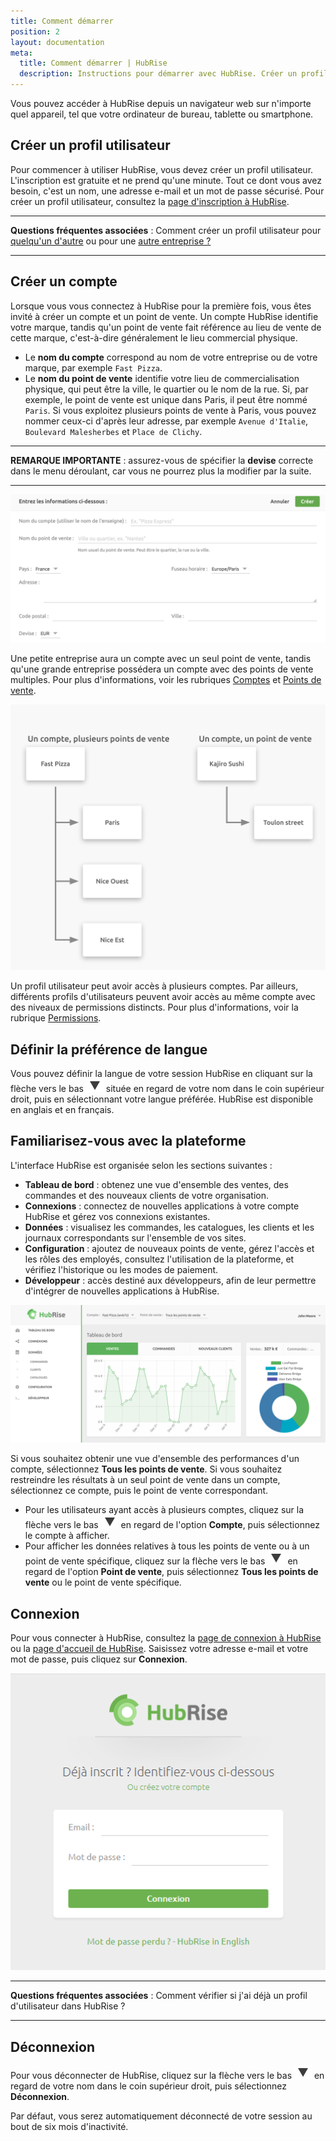 ```yaml
---
title: Comment démarrer
position: 2
layout: documentation
meta:
  title: Comment démarrer | HubRise
  description: Instructions pour démarrer avec HubRise. Créer un profil utilisateur et un compte sur HubRise. Définir vos préférences et se familiariser avec le back office.
---
```


Vous pouvez accéder à HubRise depuis un navigateur web sur n'importe quel appareil, tel que votre ordinateur de bureau, tablette ou smartphone.

## Créer un profil utilisateur

Pour commencer à utiliser HubRise, vous devez créer un profil utilisateur. L'inscription est gratuite et ne prend qu'une minute. Tout ce dont vous avez besoin, c'est un nom, une adresse e-mail et un mot de passe sécurisé. Pour créer un profil utilisateur, consultez la [page d'inscription à HubRise](https://manager.hubrise.com/signup?locale=fr-FR).

---

**Questions fréquentes associées** : Comment créer un profil utilisateur pour [quelqu'un d'autre](/docs/faqs/creer-profil-utilisateur-pour-une-autre-personne/) ou pour une [autre entreprise ?](/docs/faqs/creer-compte-pour-une-autre-entreprise/)

---

## Créer un compte

Lorsque vous vous connectez à HubRise pour la première fois, vous êtes invité à créer un compte et un point de vente. Un compte HubRise identifie votre marque, tandis qu'un point de vente fait référence au lieu de vente de cette marque, c'est-à-dire généralement le lieu commercial physique.

- Le **nom du compte** correspond au nom de votre entreprise ou de votre marque, par exemple `Fast Pizza`.
- Le **nom du point de vente** identifie votre lieu de commercialisation physique, qui peut être la ville, le quartier ou le nom de la rue. Si, par exemple, le point de vente est unique dans Paris, il peut être nommé `Paris`. Si vous exploitez plusieurs points de vente à Paris, vous pouvez nommer ceux-ci d'après leur adresse, par exemple `Avenue d'Italie`, `Boulevard Malesherbes` et `Place de Clichy`.

---

**REMARQUE IMPORTANTE** : assurez-vous de spécifier la **devise** correcte dans le menu déroulant, car vous ne pourrez plus la modifier par la suite.

---

![Créer un compte sur HubRise](../images/064-fr-2x-create-account.png)

Une petite entreprise aura un compte avec un seul point de vente, tandis qu'une grande entreprise possédera un compte avec des points de vente multiples. Pour plus d'informations, voir les rubriques [Comptes](/docs/compte/) et [Points de vente](/docs/point-de-vente/).

![Exemples de comptes et de points de vente](../images/046-fr-2x-accounts-locations.png)

Un profil utilisateur peut avoir accès à plusieurs comptes. Par ailleurs, différents profils d'utilisateurs peuvent avoir accès au même compte avec des niveaux de permissions distincts. Pour plus d'informations, voir la rubrique [Permissions](/docs/permissions/).

## Définir la préférence de langue

Vous pouvez définir la langue de votre session HubRise en cliquant sur la flèche vers le bas <InlineImage width="28" height="21">![Icône de flèche vers le bas](../images/063-arrow.jpg)</InlineImage> située en regard de votre nom dans le coin supérieur droit, puis en sélectionnant votre langue préférée. HubRise est disponible en anglais et en français.

## Familiarisez-vous avec la plateforme

L'interface HubRise est organisée selon les sections suivantes :

- **Tableau de bord** : obtenez une vue d'ensemble des ventes, des commandes et des nouveaux clients de votre organisation.
- **Connexions** : connectez de nouvelles applications à votre compte HubRise et gérez vos connexions existantes.
- **Données** : visualisez les commandes, les catalogues, les clients et les journaux correspondants sur l'ensemble de vos sites.
- **Configuration** : ajoutez de nouveaux points de vente, gérez l'accès et les rôles des employés, consultez l'utilisation de la plateforme, et vérifiez l'historique ou les modes de paiement.
- **Développeur** : accès destiné aux développeurs, afin de leur permettre d'intégrer de nouvelles applications à HubRise.

![Tableau de bord de HubRise](../images/078-fr-hubrise-dashboard.png)

Si vous souhaitez obtenir une vue d'ensemble des performances d'un compte, sélectionnez **Tous les points de vente**. Si vous souhaitez restreindre les résultats à un seul point de vente dans un compte, sélectionnez ce compte, puis le point de vente correspondant.

- Pour les utilisateurs ayant accès à plusieurs comptes, cliquez sur la flèche vers le bas <InlineImage width="28" height="21">![Icône de flèche vers le bas](../images/063-arrow.jpg)</InlineImage> en regard de l'option **Compte**, puis sélectionnez le compte à afficher.
- Pour afficher les données relatives à tous les points de vente ou à un point de vente spécifique, cliquez sur la flèche vers le bas <InlineImage width="28" height="21">![Icône de flèche vers le bas](../images/063-arrow.jpg)</InlineImage> en regard de l'option **Point de vente**, puis sélectionnez **Tous les points de vente** ou le point de vente spécifique.

## Connexion

Pour vous connecter à HubRise, consultez la [page de connexion à HubRise](https://manager.hubrise.com/login?locale=fr-FR) ou la [page d'accueil de HubRise](https://www.hubrise.com/fr/). Saisissez votre adresse e-mail et votre mot de passe, puis cliquez sur **Connexion**.

![Écran de connexion de HubRise](../images/001-fr-hubrise-login.png)

---

**Questions fréquentes associées** : <Link to="/docs/faqs/check-if-i-already-have-a-user-profile-in-hubrise/">Comment vérifier si j'ai déjà un profil d'utilisateur dans HubRise ?</Link>

---

## Déconnexion

Pour vous déconnecter de HubRise, cliquez sur la flèche vers le bas <InlineImage width="28" height="21">![Icône de flèche vers le bas](../images/063-arrow.jpg)</InlineImage> en regard de votre nom dans le coin supérieur droit, puis sélectionnez **Déconnexion**.

Par défaut, vous serez automatiquement déconnecté de votre session au bout de six mois d'inactivité.
